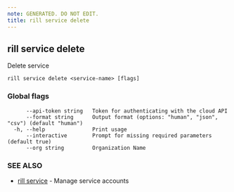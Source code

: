 ```yaml
---
note: GENERATED. DO NOT EDIT.
title: rill service delete
---
```

## rill service delete

Delete service

```
rill service delete <service-name> [flags]
```

### Global flags

```
      --api-token string   Token for authenticating with the cloud API
      --format string      Output format (options: "human", "json", "csv") (default "human")
  -h, --help               Print usage
      --interactive        Prompt for missing required parameters (default true)
      --org string         Organization Name
```

### SEE ALSO

* [rill service](service.md)	 - Manage service accounts

